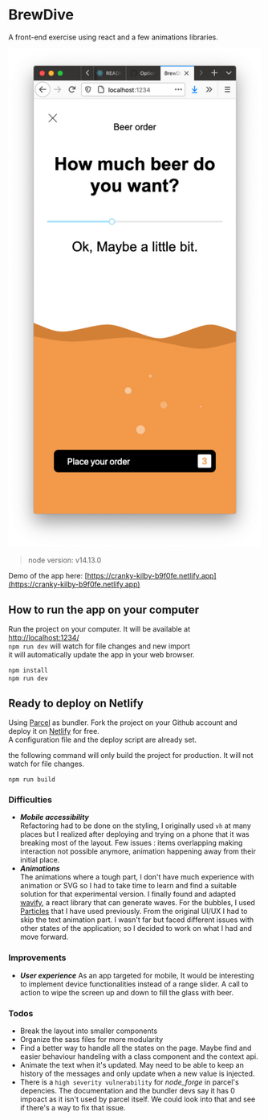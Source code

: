 # BrewDive
A front-end exercise using react and a few animations libraries.

![](src/assets/images/app_screenshot.png)

> node version: v14.13.0

Demo of the app here: [https://cranky-kilby-b9f0fe.netlify.app](https://cranky-kilby-b9f0fe.netlify.app)

## How to run the app on your computer
Run the project on your computer. It will be available at 
[http://localhost:1234/](http://localhost:1234/)  
`npm run dev` will watch for file changes and new import  
it will automatically update the app in your web browser.
```
npm install
npm run dev
```
## Ready to deploy on Netlify
Using [Parcel](https://parceljs.org/) as bundler. 
Fork the project on your Github account and deploy it on [Netlify](https://www.netlify.com/) for free.  
A configuration file and the deploy script are already set.  

the following command will only build the project for production. It will not watch for file changes.
```
npm run build
```
### Difficulties
- **_Mobile accessibility_**   
Refactoring had to be done on the styling, I originally used `vh` at many places but I realized after deploying and trying on a phone that it was breaking most of the layout. Few issues : items overlapping making interaction not possible anymore, animation happening away from their initial place.
- **_Animations_**   
The animations where a tough part, I don't have much experience with animation or SVG so I had to take time to learn and find a suitable solution for that experimental version. I finally found and adapted [wavify](https://github.com/woofers/react-wavify), a react library that can generate waves. 
For the bubbles, I used [Particles](https://www.npmjs.com/package/react-particles-js) that I have used previously. 
From the original UI/UX I had to skip the text animation part. I wasn't far but faced different issues with other states of the application; so I decided to work on what I had and move forward.
### Improvements
- **_User experience_** 
As an app targeted for mobile, It would be interesting to implement device functionalities instead of a range slider. 
A call to action to wipe the screen up and down to fill the glass with beer. 

### Todos
- Break the layout into smaller components
- Organize the sass files for more modularity
- Find a better way to handle all the states on the page. Maybe find and easier behaviour handeling with a class component and the context api.
- Animate the text when it's updated. May need to be able to keep an history of the messages and only update when a new value is injected.
- There is a `high severity vulnerability` for *node_forge* in parcel's depencies. The documentation and the bundler devs say it has 0 impoact as it isn't used by parcel itself. We could look into that and see if there's a way to fix that issue.
